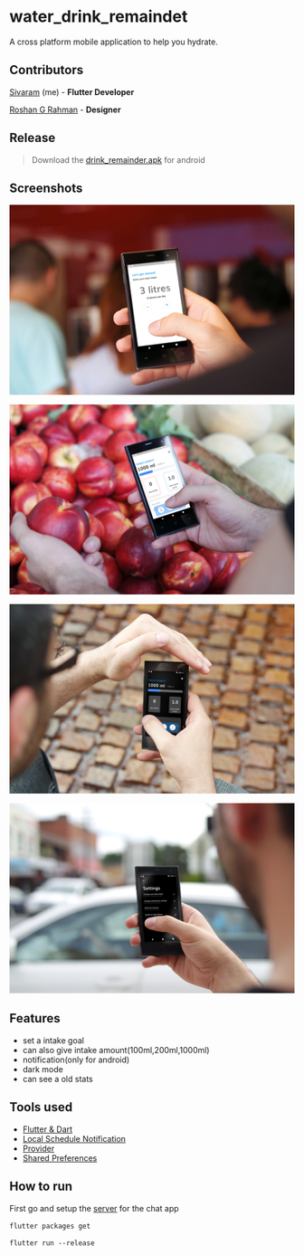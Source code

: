 # water_drink_remaindet

A cross platform mobile application to help you hydrate.

## Contributors

[Sivaram](https://github.com/ThalapathySiva) (me) - **Flutter Developer**

[Roshan G Rahman](http://github.com/roshanrahman) - **Designer**

## Release

> Download the [drink_remainder.apk](https://drive.google.com/open?id=1oYXpTTe4RNVoooVkLKDZRGAVNxHhRVaU) for android

## Screenshots

![](github_assets/four.jpg)


![](github_assets/three.jpg)


![](github_assets/one.png)


![](github_assets/two.png)

## Features
- set a intake goal
- can also give intake amount(100ml,200ml,1000ml)
- notification(only for android)
- dark mode
- can see a old stats

## Tools used
- [Flutter & Dart](http://flutter.dev)
- [Local Schedule Notification](https://pub.dev/packages/local_notifications)
- [Provider](https://pub.dev/packages/provider)
- [Shared Preferences](https://pub.dev/packages/shared_preferences)

## How to run

First go and setup the [server](http://github.com/vineeshvk/chat-app-server) for the chat app
```
flutter packages get
```

```
flutter run --release
```
